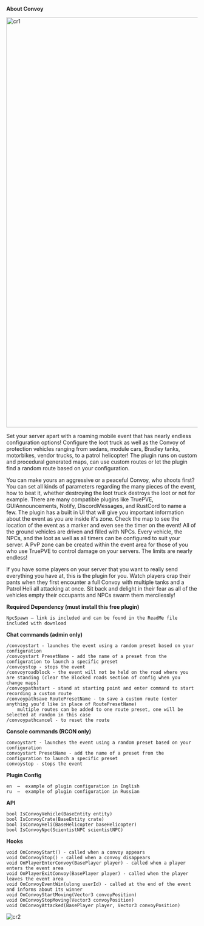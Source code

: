 **About Convoy**

<img width="1920" height="1080" alt="cr1" src="https://github.com/user-attachments/assets/b9c1e0e0-236e-4b6b-ad12-9a8b828e2d05" />

Set your server apart with a roaming mobile event that has nearly endless configuration options! Configure the loot truck as well as the Convoy of protection vehicles ranging from sedans, module cars, Bradley tanks, motorbikes, vendor trucks, to a patrol helicopter! The plugin runs on custom and procedural generated maps, can use custom routes or let the plugin find a random route based on your configuration.

You can make yours an aggressive or a peaceful Convoy, who shoots first? You can set all kinds of parameters regarding the many pieces of the event, how to beat it, whether destroying the loot truck destroys the loot or not for example. There are many compatible plugins like TruePVE, GUIAnnouncements, Notify, DiscordMessages, and RustCord to name a few. The plugin has a built in UI that will give you important information about the event as you are inside it's zone. Check the map to see the location of the event as a marker and even see the timer on the event! All of the ground vehicles are driven and filled with NPCs. Every vehicle, the NPCs, and the loot as well as all timers can be configured to suit your server. A PvP zone can be created within the event area for those of you who use TruePVE to control damage on your servers. The limits are nearly endless!

If you have some players on your server that you want to really send everything you have at, this is the plugin for you. Watch players crap their pants when they first encounter a full Convoy with multiple tanks and a Patrol Heli all attacking at once. Sit back and delight in their fear as all of the vehicles empty their occupants and NPCs swarm them mercilessly! 

**Required Dependency (must install this free plugin)**

    NpcSpawn – link is included and can be found in the ReadMe file included with download

**Chat commands (admin only)**

    /convoystart - launches the event using a random preset based on your configuration
    /convoystart PresetName - add the name of a preset from the configuration to launch a specific preset
    /convoystop - stops the event
    /convoyroadblock - the event will not be held on the road where you are standing (clear the Blocked roads section of config when you change maps)
    /convoypathstart - stand at starting point and enter command to start recording a custom route
    /convoypathsave RoutePresetName - to save a custom route (enter anything you'd like in place of RoutePresetName)
        multiple routes can be added to one route preset, one will be selected at random in this case
    /convoypathcancel - to reset the route

**Console commands (RCON only)**

    convoystart - launches the event using a random preset based on your configuration
    convoystart PresetName - add the name of a preset from the configuration to launch a specific preset
    convoystop - stops the event

**Plugin Config**

    en  –  example of plugin configuration in English
    ru  –  example of plugin configuration in Russian

**API**

    bool IsConvoyVehicle(BaseEntity entity)
    bool IsConvoyCrate(BaseEntity crate)
    bool IsConvoyHeli(BaseHelicopter baseHelicopter)
    bool IsConvoyNpc(ScientistNPC scientistNPC)

**Hooks**

    void OnConvoyStart() - called when a convoy appears
    void OnConvoyStop() - called when a convoy disappears
    void OnPlayerEnterConvoy(BasePlayer player) - called when a player enters the event area
    void OnPlayerExitConvoy(BasePlayer player) - called when the player leaves the event area
    void OnConvoyEventWin(ulong userId) - called at the end of the event and informs about its winner
    void OnConvoyStartMoving(Vector3 convoyPosition)
    void OnConvoyStopMoving(Vector3 convoyPosition)
    void OnConvoyAttacked(BasePlayer player, Vector3 convoyPosition)

![cr2](https://github.com/user-attachments/assets/e54845b6-0f5e-446e-bed4-6d916dcc7ee1)

